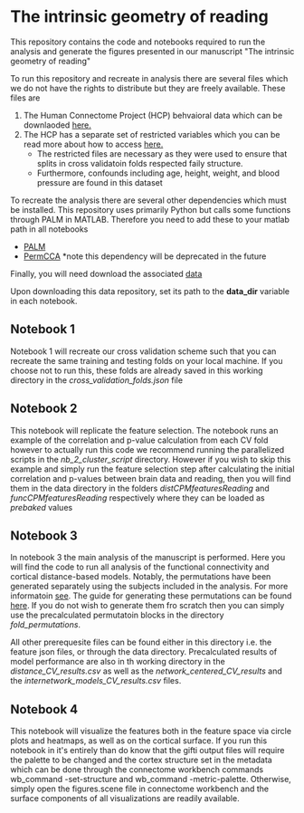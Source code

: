 # The intrinsic geometry of reading
This repository contains the code and notebooks required to run the analysis and generate the figures presented in our manuscript "The intrinsic geometry of reading" 

To run this repository and recreate in analysis there are several files which we do not have the rights to distribute but they are freely available. 
These files are 
1. The Human Connectome Project (HCP) behvaioral data which can be downlaoded [here.](https://www.humanconnectome.org/study/hcp-young-adult/document/1200-subjects-data-release)
2. The HCP has a separate set of restricted variables which you can be read more about how to access [here.](https://www.humanconnectome.org/study/hcp-young-adult/document/restricted-data-usage)
    - The restricted files are necessary as they were used to ensure that splits in cross validatoin folds respected faily structure. 
    - Furthermore, confounds including age, height, weight, and blood pressure are found in this dataset

To recreate the analysis there are several other dependencies which must be installed. 
This repository uses primarily Python but calls some functions through PALM in MATLAB. 
Therefore you need to add these to your matlab path in all notebooks
- [PALM](https://github.com/andersonwinkler/PALM)
- [PermCCA](https://github.com/andersonwinkler/PermCCA) *note this dependency will be deprecated in the future

Finally, you will need download the associated [data](https://drive.google.com/file/d/1Das1tvRFrW8JG7besujuJeC-41-16GQa/view?usp=drive_link) <!---(uthis is temporarily a link to my google drive. this will be a zenodo link as soon as we are ready for that)-->

Upon downloading this data repository, set its path to the **data_dir** variable in each notebook. 

## Notebook 1
Notebook 1 will recreate our cross validation scheme such that you can recreate the same training and testing folds on your local machine. 
If you choose not to run this, these folds are already saved in this working directory in the *cross_validation_folds.json* file 

## Notebook 2
This notebook will replicate the feature selection. The notebook runs an example of the correlation and p-value calculation from each CV fold however to actually run this code we recommend running the parallelized scripts in the *nb_2_cluster_script* directory. However if you wish to skip this example and simply run the feature selection step after calculating the initial correlation and p-values between brain data and reading, then you will find them in the data directory in the folders *distCPMfeaturesReading* and *funcCPMfeaturesReading* respectively where they can be loaded as *prebaked* values

## Notebook 3 
In notebook 3 the main analysis of the manuscript is performed. Here you will find the code to run all analysis of the functional connectivity and cortical distance-based models. Notably, the permutations have been generated separately using the subjects included in the analysis. For more informatoin [see](https://brainder.org/2015/12/07/permutation-tests-in-the-human-connectome-project/). The guide for generating these permutations can be found [here](https://web.mit.edu/fsl_v5.0.10/fsl/doc/wiki/PALM(2f)ExchangeabilityBlocks.html#EBs_for_data_of_the_Human_Connectome_Project). If you do not wish to generate them fro scratch then you can simply use the precalculated permutatoin blocks in the directory *fold_permutations*. 

All other prerequesite files can be found either in this directory i.e. the feature json files, or through the data directory. Precalculated results of model performance are also in th working directory in the *distance_CV_results.csv* as well as the *network_centered_CV_results* and the *internetwork_models_CV_results.csv* files.

## Notebook 4 
This notebook will visualize the features both in the feature space via circle plots and heatmaps, as well as on the cortical surface. 
If you run this notebook in it's entirely than do know that the gifti output files will require the palette to be changed and the cortex structure set in the metadata which can be done through the connectome workbench commands wb_command -set-structure and wb_command -metric-palette. 
Otherwise, simply open the figures.scene file in connectome workbench and the surface components of all visualizations are readily available.



